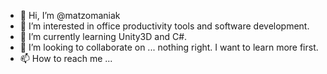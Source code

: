 - 👋 Hi, I’m @matzomaniak
- 👀 I’m interested in office productivity tools and software development.
- 🌱 I’m currently learning Unity3D and C#.
- 💞️ I’m looking to collaborate on ... nothing right. I want to learn more first.
- 📫 How to reach me ...

<!---
matzomaniak/matzomaniak is a ✨ special ✨ repository because its `README.md` (this file) appears on your GitHub profile.
You can click the Preview link to take a look at your changes.
--->
